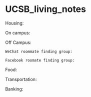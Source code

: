 # UCSB_living_notes

Housing:

  On campus:

  Off Campus:

    WeChat roommate finding group:

    Facebook roomate finding group:

Food:

Transportation:

Banking:

 
